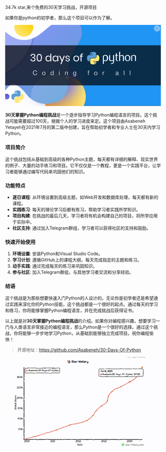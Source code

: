 34.7k star,来个免费的30天学习挑战，开源项目

如果你是python的初学者，那么这个项目可以作为了解。

![30-day](image-1.png)

**30天掌握Python编程挑战**是一个逐步指导学习Python编程语言的项目。这个挑战可能需要超过100天，根据个人的学习进度来定。这个项目由Asabeneh Yetayeh在2021年7月的第二版中创建，旨在帮助初学者和专业人士在30天内学习Python。

### 项目简介
这个挑战包括从基础到高级的各种Python主题，每天都有详细的解释、现实世界的例子、大量的动手练习和项目。它不仅仅是一个教程，更是一个实践平台，让学习者能够通过编写代码来巩固他们的知识。

### 功能特点
- **逐日课程**: 从环境设置到高级主题，如Web开发和数据库处理，每天都有新的课程。
- **实践练习**: 每天的理论学习后都有练习，帮助学习者实践所学知识。
- **项目构建**: 在挑战的最后几天，学习者将有机会构建自己的项目，将所学应用于实际中。
- **社区支持**: 通过加入Telegram群组，学习者可以获得社区的支持和鼓励。

### 快速开始使用
1. **环境设置**: 安装Python和Visual Studio Code。
2. **学习计划**: 遵循GitHub上的课程大纲，每天完成指定的主题和练习。
3. **动手实践**: 通过完成每天的练习来巩固知识。
4. **参与社区**: 加入Telegram群组，与其他学习者交流和分享经验。

### 结语
这个挑战是为那些想要快速入门Python的人设计的。无论你是初学者还是希望通过实践来深化你的Python技能，这个挑战都是一个很好的起点。通过每天的学习和练习，你将能够掌握Python编程语言，并在完成挑战后获得证书。

以上就是对**30天掌握Python编程挑战**的介绍。如果你对编程感兴趣，想要学习一门与人类语言非常接近的编程语言，那么Python是一个很好的选择。通过这个挑战，你将能够一步步地学习Python，从基础到能够独立完成项目。祝你编程愉快！



>开源地址：https://github.com/Asabeneh/30-Days-Of-Python

![github-star](image.png)